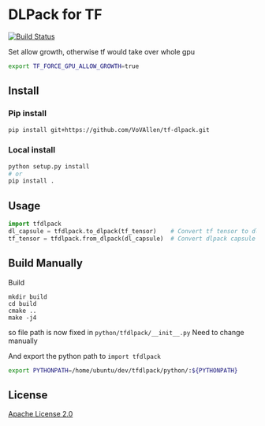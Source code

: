 # DLPack for TF
[![Build Status](http://ci.dgl.ai:80/buildStatus/icon?job=tf-dlpack/master)](http://ci.dgl.ai:80/job/tf-dlpack/job/master/)

Set allow growth, otherwise tf would take over whole gpu
```bash
export TF_FORCE_GPU_ALLOW_GROWTH=true
```

## Install

### Pip install
```bash
pip install git+https://github.com/VoVAllen/tf-dlpack.git
```

### Local install
```bash
python setup.py install
# or
pip install .
```

## Usage
```python
import tfdlpack
dl_capsule = tfdlpack.to_dlpack(tf_tensor)    # Convert tf tensor to dlpack capsule
tf_tensor = tfdlpack.from_dlpack(dl_capsule)  # Convert dlpack capsule to tf tensor
```


## Build Manually

Build
```
mkdir build
cd build
cmake ..
make -j4
```

so file path is now fixed in `python/tfdlpack/__init__.py`
Need to change manually

And export the python path to `import tfdlpack`
```bash
export PYTHONPATH=/home/ubuntu/dev/tfdlpack/python/:${PYTHONPATH}
```

## License

[Apache License 2.0](LICENSE)
